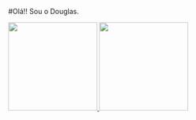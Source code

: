 #Olá!! Sou o Douglas.
<div>
  <a href="https://github.com/DouglasK4">
  <img height="180em" src="https://github-readme-stats.vercel.app/api?username=DouglasK4&show_icons=true&theme=dark&include_all_commits=true&count_private=true"/>
  <img height="180em" src="https://github-readme-stats.vercel.app/api/top-langs/?username=DouglasK4&layout=compact&langs_count=7&theme=dark"/>
</div>
 
